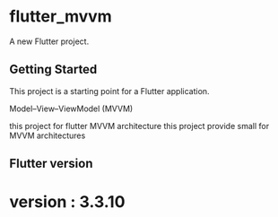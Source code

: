 # flutter_mvvm

A new Flutter project.

## Getting Started

This project is a starting point for a Flutter application.

Model–View–ViewModel (MVVM) 

this project for flutter MVVM architecture
this project provide small  for MVVM architectures 

## Flutter version
# version : 3.3.10